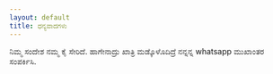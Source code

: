 ```yaml
---
layout: default
title: ಧನ್ಯವಾದಗಳು
---
```



<div class="thanks"><span><i class="fa fa-thumbs-up fa-5x"></i></span> ನಿಮ್ಮ ಸಂದೇಶ ನಮ್ಮ ಕೈ ಸೇರಿದೆ. ಹಾಗೇನಾದ್ರು ಖಾತ್ರಿ ಮಡ್ಕೊಳೊದಿದ್ರೆ ನನ್ನನ್ನ whatsapp ಮುಖಾಂತರ ಸಂಪರ್ಕಿಸಿ.</div>
